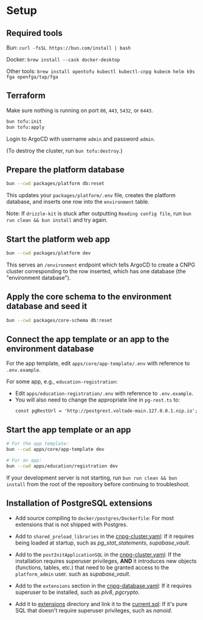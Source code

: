 # Setup

## Required tools

Bun: `curl -fsSL https://bun.com/install | bash`

Docker: `brew install --cask docker-desktop`

Other tools: `brew install opentofu kubectl kubectl-cnpg kubecm helm k9s fga openfga/tap/fga`

## Terraform

Make sure nothing is running on port `80`, `443`, `5432`, or `6443`.

```bash
bun tofu:init
bun tofu:apply
```

Login to ArgoCD with username `admin` and password `admin`.

(To destroy the cluster, run `bun tofu:destroy`.)

## Prepare the platform database

```bash
bun --cwd packages/platform db:reset
```

This updates your `packages/platform/.env` file, creates the platform database, and inserts one row into the `environment` table.

Note: If `drizzle-kit` is stuck after outputting `Reading config file`, run `bun run clean && bun install` and try again.

## Start the platform web app

```bash
bun --cwd packages/platform dev
```

This serves an `/environment` endpoint which tells ArgoCD to create a CNPG cluster corresponding to the row inserted, which has one database (the "environment database").

## Apply the core schema to the environment database and seed it

```bash
bun --cwd packages/core-schema db:reset
```

## Connect the app template or an app to the environment database

For the app template, edit `apps/core/app-template/.env` with reference to `.env.example`.

For some app, e.g., `education-registration`:

- Edit `apps/education-registration/.env` with reference to `.env.example`.
- You will also need to change the appropriate line in `pg-rest.ts` to:
  ```
  const pgRestUrl = 'http://postgrest.voltade-main.127.0.0.1.nip.io';
  ```

## Start the app template or an app

```bash
# For the app template:
bun --cwd apps/core/app-template dev

# For an app:
bun --cwd apps/education/registration dev
```

If your development server is not starting, run `bun run clean && bun install` from the root of the repository before continuing to troubleshoot.

## Installation of PostgreSQL extensions

- Add source compiling to `docker/postgres/Dockerfile`: For most extensions that is not shipped with Postgres.

- Add to `shared_preload_libraries` in the [cnpg-cluster.yaml](argocd/platform/common/base/cnpg-cluster.yaml): If it requires being loaded at startup, such as _pg_stat_statements_, _supabase_vault_.

- Add to the `postInitApplicationSQL` in the [cnpg-cluster.yaml](argocd/platform/common/base/cnpg-cluster.yaml): If the installation requires superuser privileges, **AND** it introduces new objects (functions, tables, etc.) that need to be granted access to the `platform_admin` user. such as _supabase_vault_.

- Add to the `extensions` section in the [cnpg-database.yaml](argocd/platform/platform/base/cnpg-database.yaml): If it requires superuser to be installed, such as _plv8_, _pgcrypto_.

- Add it to [extensions](packages/platform/extensions) directory and link it to the [current.sql](packages/platform/migrations/current.sql): If it's pure SQL that doesn't require superuser privileges, such as _nanoid_.
